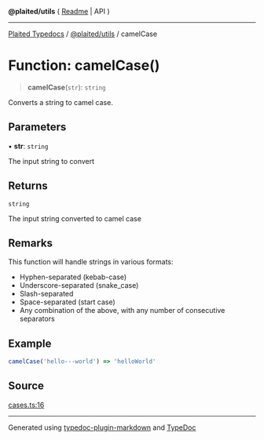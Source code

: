 **@plaited/utils** ( [Readme](../README.md) \| API )

***

[Plaited Typedocs](../../../modules.md) / [@plaited/utils](../modules.md) / camelCase

# Function: camelCase()

> **camelCase**(`str`): `string`

Converts a string to camel case.

## Parameters

▪ **str**: `string`

The input string to convert

## Returns

`string`

The input string converted to camel case

## Remarks

This function will handle strings in various formats:
- Hyphen-separated (kebab-case)
- Underscore-separated (snake_case)
- Slash-separated
- Space-separated (start case)
- Any combination of the above, with any number of consecutive separators

## Example

```ts
camelCase('hello---world') => 'helloWorld'
```

## Source

[cases.ts:16](https://github.com/plaited/plaited/blob/0d4801d/libs/utils/src/cases.ts#L16)

***

Generated using [typedoc-plugin-markdown](https://www.npmjs.com/package/typedoc-plugin-markdown) and [TypeDoc](https://typedoc.org/)
